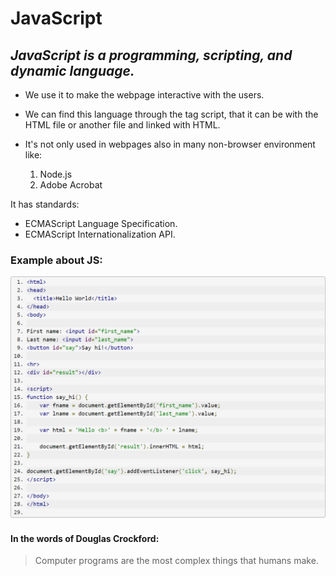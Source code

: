 # **JavaScript**
## *JavaScript is a programming, scripting, and dynamic language.*

- We use it to make the webpage interactive with the users.

- We can find this language through the tag script, that it can be with the HTML file or another file and linked with HTML.

- It's not only used in webpages also in many non-browser environment like:
    1. Node.js 
    2. Adobe Acrobat

It has standards:
  - ECMAScript Language Specification.
  - ECMAScript Internationalization API.


### Example about JS:
  ![img](JS.PNG)


#### In the words of Douglas Crockford:
>Computer programs are the most complex things that humans make.

 

